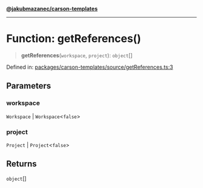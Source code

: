 [**@jakubmazanec/carson-templates**](../README.md)

---

# Function: getReferences()

> **getReferences**(`workspace`, `project`): `object`[]

Defined in:
[packages/carson-templates/source/getReferences.ts:3](https://github.com/jakubmazanec/tools/blob/f779e75b9ef98389e12e52575295bd1ef364daca/packages/carson-templates/source/getReferences.ts#L3)

## Parameters

### workspace

`Workspace` | `Workspace`\<`false`\>

### project

`Project` | `Project`\<`false`\>

## Returns

`object`[]

